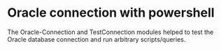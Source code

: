 # Oracle connection with powershell

The Oracle-Connection and TestConnection modules helped to test the Oracle database connection and run arbitrary scripts/queries.
